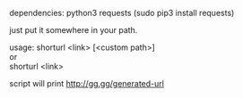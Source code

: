 dependencies:
    python3
    requests (sudo pip3 install requests)

just put it somewhere in your path.

usage:
    shorturl \<link> \[\<custom path>]
                <br>or<br>
    shorturl \<link>

script will print 
    http://gg.gg/generated-url
